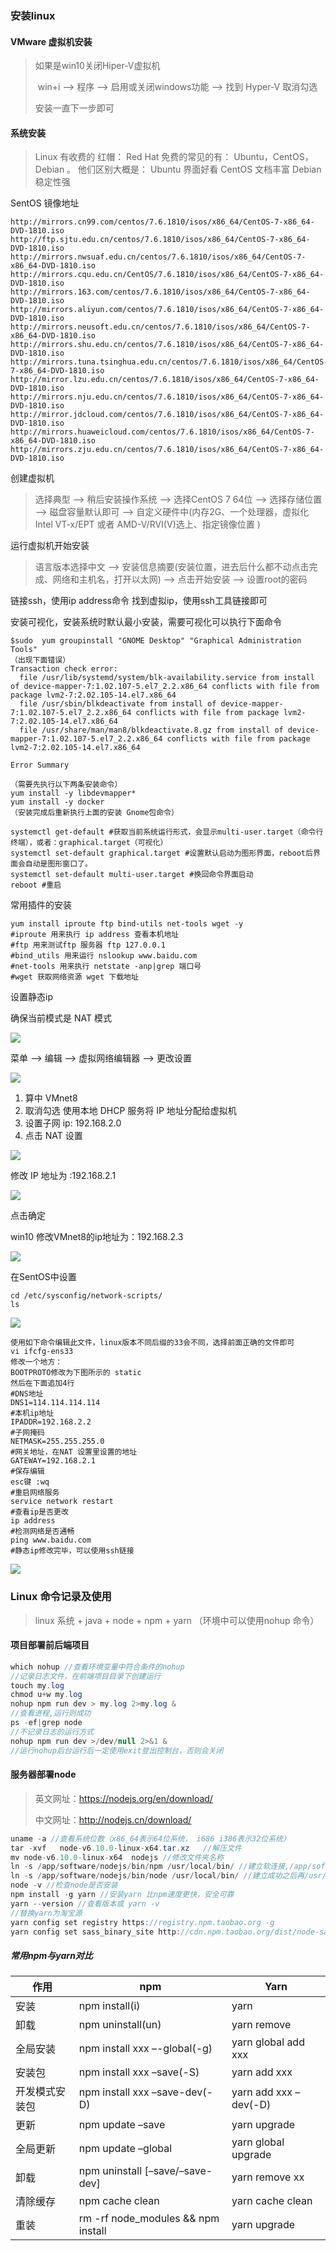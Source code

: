 ### 安装linux

#### VMware 虚拟机安装

> 如果是win10关闭Hiper-V虚拟机
>
> ​	win+i --> 程序  -->  启用或关闭windows功能  --> 找到 Hyper-V 取消勾选
>
> 安装一直下一步即可

#### 系统安装

> Linux 有收费的 红帽： Red Hat
> 免费的常见的有： Ubuntu，CentOS，Debian 。
> 他们区别大概是：
> Ubuntu 界面好看
> CentOS 文档丰富
> Debian 稳定性强

SentOS 镜像地址

``` text
http://mirrors.cn99.com/centos/7.6.1810/isos/x86_64/CentOS-7-x86_64-DVD-1810.iso
http://ftp.sjtu.edu.cn/centos/7.6.1810/isos/x86_64/CentOS-7-x86_64-DVD-1810.iso
http://mirrors.nwsuaf.edu.cn/centos/7.6.1810/isos/x86_64/CentOS-7-x86_64-DVD-1810.iso
http://mirrors.cqu.edu.cn/CentOS/7.6.1810/isos/x86_64/CentOS-7-x86_64-DVD-1810.iso
http://mirrors.163.com/centos/7.6.1810/isos/x86_64/CentOS-7-x86_64-DVD-1810.iso
http://mirrors.aliyun.com/centos/7.6.1810/isos/x86_64/CentOS-7-x86_64-DVD-1810.iso
http://mirrors.neusoft.edu.cn/centos/7.6.1810/isos/x86_64/CentOS-7-x86_64-DVD-1810.iso
http://mirrors.shu.edu.cn/centos/7.6.1810/isos/x86_64/CentOS-7-x86_64-DVD-1810.iso
http://mirrors.tuna.tsinghua.edu.cn/centos/7.6.1810/isos/x86_64/CentOS-7-x86_64-DVD-1810.iso
http://mirror.lzu.edu.cn/centos/7.6.1810/isos/x86_64/CentOS-7-x86_64-DVD-1810.iso
http://mirrors.nju.edu.cn/centos/7.6.1810/isos/x86_64/CentOS-7-x86_64-DVD-1810.iso
http://mirror.jdcloud.com/centos/7.6.1810/isos/x86_64/CentOS-7-x86_64-DVD-1810.iso
http://mirrors.huaweicloud.com/centos/7.6.1810/isos/x86_64/CentOS-7-x86_64-DVD-1810.iso
http://mirrors.zju.edu.cn/centos/7.6.1810/isos/x86_64/CentOS-7-x86_64-DVD-1810.iso
```

创建虚拟机

> 选择典型 -->  稍后安装操作系统 -->  选择CentOS 7 64位 -->  选择存储位置 -->  磁盘容量默认即可 -->  自定义硬件中(内存2G、一个处理器，虚拟化 Intel VT-x/EPT 或者 AMD-V/RVI(V)选上、指定镜像位置 )

运行虚拟机开始安装

> 语言版本选择中文 -->  安装信息摘要(安装位置，进去后什么都不动点击完成、网络和主机名，打开以太网) -->  点击开始安装 -->  设置root的密码

链接ssh，使用ip address命令 找到虚拟ip，使用ssh工具链接即可

安装可视化，安装系统时默认最小安装，需要可视化可以执行下面命令

``` shell
$sudo  yum groupinstall "GNOME Desktop" "Graphical Administration Tools"
（出现下面错误）
Transaction check error:
  file /usr/lib/systemd/system/blk-availability.service from install of device-mapper-7:1.02.107-5.el7_2.2.x86_64 conflicts with file from package lvm2-7:2.02.105-14.el7.x86_64
  file /usr/sbin/blkdeactivate from install of device-mapper-7:1.02.107-5.el7_2.2.x86_64 conflicts with file from package lvm2-7:2.02.105-14.el7.x86_64
  file /usr/share/man/man8/blkdeactivate.8.gz from install of device-mapper-7:1.02.107-5.el7_2.2.x86_64 conflicts with file from package lvm2-7:2.02.105-14.el7.x86_64
 
Error Summary

（需要先执行以下两条安装命令）
yum install -y libdevmapper*
yum install -y docker
（安装完成后重新执行上面的安装 Gnome包命令）

systemctl get-default #获取当前系统运行形式，会显示multi-user.target（命令行终端），或者：graphical.target（可视化）
systemctl set-default graphical.target #设置默认启动为图形界面，reboot后界面会自动是图形窗口了。
systemctl set-default multi-user.target #换回命令界面启动
reboot #重启
```

常用插件的安装

``` shell
yum install iproute ftp bind-utils net-tools wget -y
#iproute 用来执行 ip address 查看本机地址
#ftp 用来测试ftp 服务器 ftp 127.0.0.1
#bind_utils 用来运行 nslookup www.baidu.com
#net-tools 用来执行 netstate -anp|grep 端口号
#wget 获取网络资源 wget 下载地址
```

设置静态ip

确保当前模式是 NAT 模式

![](imgs\9152.png)

菜单 --> 编辑 --> 虚拟网络编辑器 --> 更改设置

![](imgs\9153.png)

1. 算中 VMnet8
2. 取消勾选 使用本地 DHCP 服务将 IP 地址分配给虚拟机
3. 设置子网 ip: 192.168.2.0
4. 点击 NAT 设置

![](imgs\9154.png)

修改 IP 地址为 :192.168.2.1

![](imgs\9155.png)

点击确定

win10 修改VMnet8的ip地址为：192.168.2.3

![](imgs\ip-update.gif)

在SentOS中设置

``` shell
cd /etc/sysconfig/network-scripts/
ls
```

![](imgs\9161.png)

``` shell
使用如下命令编辑此文件，linux版本不同后缀的33会不同，选择前面正确的文件即可
vi ifcfg-ens33
修改一个地方：
BOOTPROTO修改为下图所示的 static
然后在下面追加4行
#DNS地址
DNS1=114.114.114.114
#本机ip地址   
IPADDR=192.168.2.2      
#子网掩码
NETMASK=255.255.255.0
#网关地址，在NAT 设置里设置的地址
GATEWAY=192.168.2.1
#保存编辑
esc键 :wq
#重启网络服务
service network restart
#查看ip是否更改
ip address
#检测网络是否通畅
ping www.baidu.com
#静态ip修改完毕，可以使用ssh链接
```

![](imgs\9162.png)

### Linux 命令记录及使用

> linux 系统 + java + node + npm + yarn （环境中可以使用nohup 命令）

#### 项目部署前后端项目

``` java
which nohup //查看环境变量中符合条件的nohup
//记录日志文件，在前端项目目录下创建运行
touch my.log
chmod u+w my.log
nohup npm run dev > my.log 2>my.log &
//查看进程,运行则成功
ps -ef|grep node
//不记录日志的运行方式
nohup npm run dev >/dev/null 2>&1 &
//运行nohup后台运行后一定使用exit登出控制台，否则会关闭
```

#### 服务器部署node

> 英文网址：https://nodejs.org/en/download/
>
>  中文网址：http://nodejs.cn/download/

``` java
uname -a //查看系统位数（x86_64表示64位系统， i686 i386表示32位系统）
tar -xvf   node-v6.10.0-linux-x64.tar.xz   //解压文件
mv node-v6.10.0-linux-x64  nodejs //修改文件夹名称
ln -s /app/software/nodejs/bin/npm /usr/local/bin/ //建立软连接,/app/software 是node的文件目录
ln -s /app/software/nodejs/bin/node /usr/local/bin/ //建立成功之后再/usr/local/bin下查看，如果为红色说明没有建立正确，删除并重新建立
node -v //检查node是否安装
npm install -g yarn //安装yarn 比npm速度更快，安全可靠
yarn --version //查看版本或 yarn -v
//替换yarn为淘宝源
yarn config set registry https://registry.npm.taobao.org -g 
yarn config set sass_binary_site http://cdn.npm.taobao.org/dist/node-sass -g
```

##### 常用npm与yarn对比

| 作用           | npm                                | Yarn                  |
| -------------- | ---------------------------------- | --------------------- |
| 安装           | npm install(i)                     | yarn                  |
| 卸载           | npm uninstall(un)                  | yarn remove           |
| 全局安装       | npm install xxx –-global(-g)       | yarn global add xxx   |
| 安装包         | npm install xxx –save(-S)          | yarn add xxx          |
| 开发模式安装包 | npm install xxx –save-dev(-D)      | yarn add xxx –dev(-D) |
| 更新           | npm update –save                   | yarn upgrade          |
| 全局更新       | npm update –global                 | yarn global upgrade   |
| 卸载           | npm uninstall [–save/–save-dev]    | yarn remove xx        |
| 清除缓存       | npm cache clean                    | yarn cache clean      |
| 重装           | rm -rf node_modules && npm install | yarn upgrade          |

